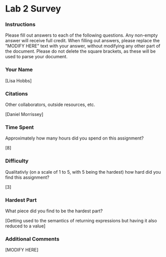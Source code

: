 Lab 2 Survey
============

### Instructions

Please fill out answers to each of the following questions.  Any non-empty answer will receive full credit.  When filling out answers, please replace the "MODIFY HERE" text with your answer, without modifying any other part of the document.  Please do not delete the square brackets, as these will be used to parse your document.

### Your Name

[Lisa Hobbs]

### Citations

Other collaborators, outside resources, etc.

[Daniel Morrissey]

### Time Spent

Approximately how many hours did you spend on this assignment?

[8]

### Difficulty

Qualitativly (on a scale of 1 to 5, with 5 being the hardest) how hard did you find this assignment?

[3]

### Hardest Part

What piece did you find to be the hardest part?

[Getting used to the semantics of returning expressions but having it also reduced to a value]

### Additional Comments

[MODIFY HERE]
